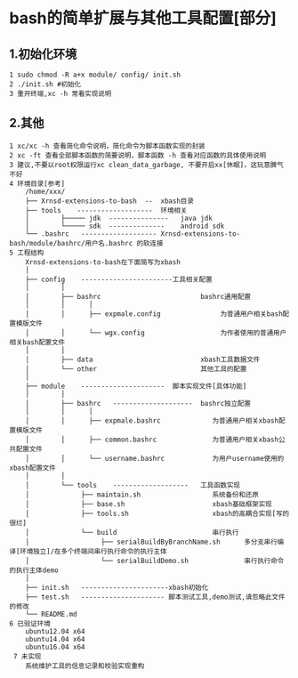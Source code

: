 bash的简单扩展与其他工具配置[部分]
=====
1.初始化环境
----------
    1 sudo chmod -R a+x module/ config/ init.sh
    2 ./init.sh #初始化
    3 重开终端,xc -h 常看实现说明

2.其他
----------
    1 xc/xc -h 查看简化命令说明，简化命令为脚本函数实现的封装
    2 xc -ft 查看全部脚本函数的简要说明，脚本函数 -h 查看对应函数的具体使用说明
    3 建议,不要以root权限运行xc clean_data_garbage, 不要开启xx[休眠]，这玩意脾气不好
    4 环境目录[参考]
        /home/xxx/
        ├── Xrnsd-extensions-to-bash  --  xbash目录
        ├── tools    -------------------  环境相关
        │        ├───── jdk  ---------------   java jdk
        │        └───── sdk  --------------    android sdk
        └── .bashrc   ------------------- Xrnsd-extensions-to-bash/module/bashrc/用户名.bashrc 的软连接
    5 工程结构
        Xrnsd-extensions-to-bash在下面简写为xbash
        │
        ├── config    -----------------------工具相关配置
        │        │
        │        ├── bashrc                         bashrc通用配置
        │        │      │
        │        │      ├── expmale.config               为普通用户相关bash配置模版文件
        │        │      └── wgx.config                   为作者使用的普通用户相关bash配置文件
        │        │
        │        ├── data                           xbash工具数据文件
        │        └── other                          其他工具的配置
        │
        ├── module    ---------------------  脚本实现文件[具体功能]
        │        │
        │        ├── bashrc   --------------------  bashrc独立配置
        │        │      │
        │        │      ├── expmale.bashrc             为普通用户相关xbash配置模版文件
        │        │      ├── common.bashrc              为普通用户相关xbash公共配置文件
        │        │      └── username.bashrc            为用户username使用的xbash配置文件
        │        │
        │        └── tools    -------------------   工具函数实现
        │             ├── maintain.sh                  系统备份和还原
        │             ├── base.sh                      xbash基础框架实现
        │             ├── tools.sh                     xbash的高耦合实现[写的很烂]
        │             └── build                        串行执行
        │                  ├── serialBuildByBranchName.sh      多分支串行编译[环境独立]/在多个终端间串行执行命令的执行主体
        │                  └── serialBuildDemo.sh              串行执行命令的执行主体demo
        │
        ├── init.sh   ----------------------xbash初始化
        ├── test.sh   --------------------- 脚本测试工具,demo测试,请忽略此文件的修改
        └── README.md
    6 已验证环境
        ubuntu12.04 x64
        ubuntu14.04 x64
        ubuntu16.04 x64
     7 未实现
        系统维护工具的信息记录和校验实现重构